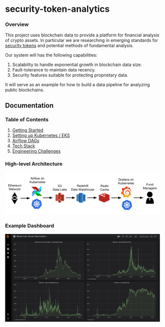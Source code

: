 
# security-token-analytics

### Overview

This project uses blockchain data to provide a platform for financial analysis 
of crypto assets.  In particular we are researching in 
emerging standards for [security tokens](https://github.com/ethereum/EIPs/issues/1411) 
and potential methods of fundamental analysis.

Our system will has the following capabilities:

1. Scalability to handle exponential growth in blockchain data size.
2. Fault-tolerance to maintain data recency.
3. Security features suitable for protecting proprietary data.

It will serve as an example for how to build a data pipeline for analyzing
public blockchains.

## Documentation

### Table of Contents
1.  [Getting Started](/docs/getting_started.md)
2.  [Setting up Kubernetes / EKS](/k8s/README.md)
3.  [Airflow DAGs](/airflow/README.md)
4.  [Tech Stack](/docs/tech_stack.md)
5.  [Engineering Challenges](/docs/challenges.md)


### High-level Architecture
![alt text](docs/img/tech_stack.png)

### Example Dashboard

![alt text](docs/img/grafana_dashboard.png)
